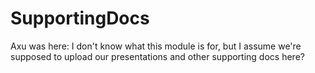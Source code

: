 # SupportingDocs

Axu was here: I don't know what this module is for, but I assume we're supposed to upload our presentations and other supporting docs here?
